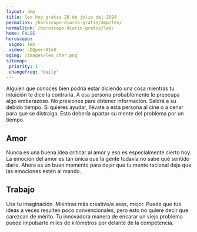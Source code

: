 ```yaml
---
layout: amp
title: leo hoy gratis 28 de julio del 2024 
permalink: /horoscopo-diario-gratis/amp/leo/
normallink: /horoscopo-diario-gratis/leo/
home: FALSE
horoscopo:
 signo: leo
 video: -DQpmrrAIeU
ogimg: /images/leo_char.png
sitemap:
 priority: 1
 changefreq: 'daily'
---
```



Alguien que conoces bien podría estar diciendo una cosa mientras tu intuición te dice la contraria. A esa persona probablemente le preocupa algo embarazoso. No presiones para obtener información. Saldrá a su debido tiempo. Si quieres ayudar, llévate a esta persona al cine o a cenar para que se distraiga. Esto debería apartar su mente del problema por un tiempo.

## Amor

Nunca es una buena idea criticar al amor y eso es especialmente cierto hoy. La emoción del amor es tan única que la gente todavía no sabe qué sentido darle. Ahora es un buen momento para dejar que tu mente racional deje que las emociones estén al mando.

## Trabajo

Usa tu imaginación. Mientras más creativo/a seas, mejor. Puede que tus ideas a veces resulten poco convencionales, pero esto no quiere decir que carezcan de mérito. Tu innovadora manera de encarar un viejo problema puede impulsarte miles de kilómetros por delante de la competencia.